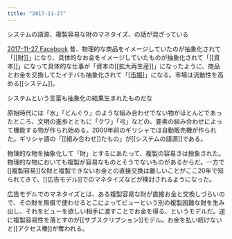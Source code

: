 ```yaml
---
title: "2017-11-27"
---
```


システムの語源、複製容易な財のマネタイズ、の話が混ざっている

[2017-11-27 Facebook](https://www.facebook.com/nishiohirokazu/posts/10213887829726428)
昔、物理的な商品をイメージしていたのが抽象化されて「[[財]]」になり、具体的なお金をイメージしていたものが抽象化されて「[[資本]]」になって具体的な仕事が「資本の[[拡大再生産]]」になったように、商品とお金を交換してたイチバも抽象化されて「[[市場]](シジョウ)」になる。市場は流動性を高める[[システム]]。

システムという言葉も抽象化の結果生まれたものだな

原始時代には「水」「どんぐり」のような組み合わせでない物がほとんどであったところ、文明の進歩とともに「クワ」「弓」などの、要素の組み合わせによって機能する物が作られ始める。2000年前のギリシャでは自動販売機が作られた。ギリシャ語の「[[組み合わせ]]たもの」が[[システムの語源]]である。

物理的な物を抽象化して「財」とするにあたって、複製の容易さは捨象された。物理的な物においても複製が容易なものとそうでないものがあるからだ。一方で[[複製容易]]な財と複製できないお金との直接交換は難しいことがここ20年で知られてきて、[[広告モデル]]でのマネタイズなどが検討されるようになった。

広告モデルでのマネタイズとは、ある複製容易な財が直接お金と交換しづらいので、その財を無償で使わせるとこによってビューという別の複製困難な財を生み出し、それをビューを欲しい相手に渡すことでお金を得る、というモデルだ。逆に複製容易性を落とすのが[[サブスクリプション]]モデル。お金を払い続けないと[[アクセス権]]が奪われる。